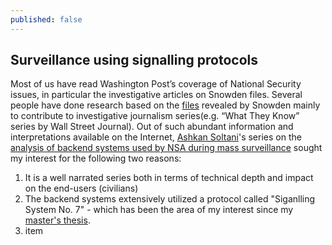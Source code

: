 ```yaml
---
published: false
---
```



## Surveillance using signalling protocols

Most of us have read Washington Post’s coverage of National Security issues, in particular the investigative articles on Snowden files. Several people have done research based on the [files](https://cryptome.org/2013/11/snowden-tally.htm) revealed by Snowden mainly to contribute to investigative journalism series(e.g. “What They Know” series by Wall Street Journal). Out of such abundant information and interpretations available on the Internet, [Ashkan Soltani](https://twitter.com/ashk4n)'s series on the [analysis of backend systems used by NSA during mass surveillance](http://ashkansoltani.org/work/washpost/) sought my interest for the following two reasons:
1. It is a well narrated series both in terms of technical depth and impact on the end-users (civilians)
2. The backend systems extensively utilized a protocol called "Siganlling System No. 7" - which has been the area of my interest since my [master's thesis](https://aaltodoc.aalto.fi/handle/123456789/19044).
3. item




